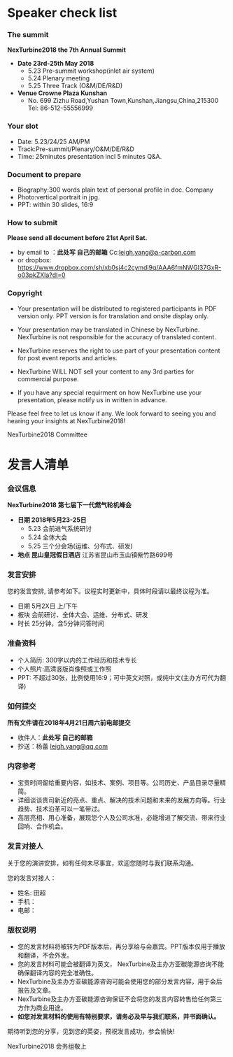 # Speaker check list

### The summit 
**NexTurbine2018 the 7th Annual Summit**

- **Date 23rd-25th May 2018**
  - 5.23 Pre-summit workshop(inlet air system)
  - 5.24 Plenary meeting
  - 5.25 Three Track (O&M/DE/R&D)
- **Venue Crowne Plaza Kunshan**
  - No. 699 Zizhu Road,Yushan Town,Kunshan,Jiangsu,China,215300 Tel: 86-512-55556999 

### Your slot 
- Date:	5.23/24/25 AM/PM
- Track:Pre-summit/Plenary/O&M/DE/R&D
- Time:	25minutes presentation incl 5 minutes Q&A.

### Document to prepare 
- Biography:300 words plain text of personal profile in doc. Company
- Photo:vertical portrait in jpg.	
- PPT: within 30 slides, 16:9 

### How to submit
**Please send all document before 21st April Sat.**

- by email to ：**此处写 自己的邮箱**  Cc:leigh.yang@a-carbon.com 
- or dropbox: https://www.dropbox.com/sh/xb0sj4c2cymdi9q/AAA6fmNWGl37GxR-o03pkZXla?dl=0

### Copyright

- Your presentation will be distributed to registered participants in PDF version only. PPT version is for translation and onsite display only.

- Your presentation may be translated in Chinese by NexTurbine. NexTurbine is not responsible for the accuracy of translated content.

- NexTurbine reserves the right to use part of your presentation content for post event reports and articles.

- NexTurbine WILL NOT sell your content to any 3rd parties for commercial purpose.

- If you have any special requirment on how NexTurbine use your presentation, please notify us in written in advance.

Please feel free to let us know if any. We look forward to seeing you and hearing your insights at NexTurbine2018!

NexTurbine2018 Committee

# 发言人清单

### 会议信息
**NexTurbine2018 第七届下一代燃气轮机峰会**

- **日期 2018年5月23-25日**
  - 5.23 会前进气系统研讨
  - 5.24 全体大会
  - 5.25 三个分会场(运维、分布式、研发)
- **地点 昆山皇冠假日酒店**
江苏省昆山市玉山镇紫竹路699号

### 发言安排
您的发言安排, 请参考如下。议程实时更新中，具体时段请以最终议程为准。

- 日期 5月2X日 上/下午
- 板块 会前研讨、全体大会、运维、分布式、研发
- 时长 25分钟，含5分钟问答时间

### 准备资料
- 个人简历: 300字以内的工作经历和技术专长
- 个人照片:高清竖版肖像照或工作照
- PPT: 不超过30张，比例使用16:9；可中英文对照，或纯中文(主办方可代为翻译)

### 如何提交
**所有文件请在2018年4月21日周六前电邮提交**

- 收件人：**此处写 自己的邮箱**
- 抄送：杨蕾 leigh.yang@qq.com

### 内容参考
- 宝贵时间留给重要内容，如技术、案例、项目等。公司历史、产品目录尽量精简。
- 详细谈谈贵司新近的亮点、重点、解决的技术问题和未来的发展方向等。行业趋势、技术沿革可以一笔带过。
- 高层亮相、用心准备，展现您个人及公司水准，必能增进了解交流、带来行业回响、合作机会。

### 发言对接人
关于您的演讲安排，如有任何未尽事宜，欢迎您随时与我们联系沟通。

您的发言对接人：

- 姓名: 田超
- 手机：
- 电邮：

### 版权说明
- 您的发言材料将被转为PDF版本后，再分享给与会嘉宾。PPT版本仅用于播放和翻译，不会外发。
- 您的发言材料可能会被翻译为英文， NexTurbine及主办方亚碳能源咨询不能确保翻译内容的完全准确性。
- NexTurbine及主办方亚碳能源咨询可能会使用您的部分发言内容，用于会后报告及文章。
- NexTurbine及主办方亚碳能源咨询保证不会将您的发言内容转售给任何第三方作为商业用途。
- **如您对发言材料的使用有特别要求，请务必及早与我们联系，并书面确认。**

期待听到您的分享，见到您的英姿，预祝发言成功，参会愉快!

NexTurbine2018 会务组敬上
